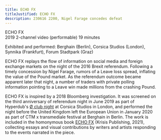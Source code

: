 ```yaml
---
title: ECHO FX
titleJustified: ECHO FX
description: 230616 2200, Nigel Farage concedes defeat
---
```


ECHO FX<span class="dc-hide-on-large"><br>2019</span>
2-channel video (performable)
19 minutes

Exhibited and performed: Berghain (Berlin), Corsica Studios (London), Synnika (Frankfurt), Forum Stadtpark (Graz)
<span class="dc-hide-on-large"><br></span>

ECHO FX replays the flow of information on social media and foreign exchange markets on the night of the 2016 Brexit referendum. Following a timely concession by Nigel Farage, rumors of a Leave loss spread, inflating the value of the Pound market. As the referendum outcome became apparent later that night, a number of traders with private polling information pointing to a Leave win made millions from the crashing Pound.

ECHO FX is inspired by a 2018 Bloomberg investigation. It was screened on the third anniversary of referendum night in June 2019 as part of Hyperdub's <a href="https://xn--zer-2na.info/club" target="_blank">Ø club night</a> at Corsica Studios in London, and performed the night before the United Kingdom left the European Union in January 2020 as part of CTM x transmediale festival at Berghain in Berlin. The work is included in the homonymous book <a href="http://www.krisispublishing.com/prodotto/echo-fx/" target="_blank">ECHO FX</a> (Krisis Publishing, 2021), collecting essays and visual contributions by writers and artists responding to the events narrated in the piece.